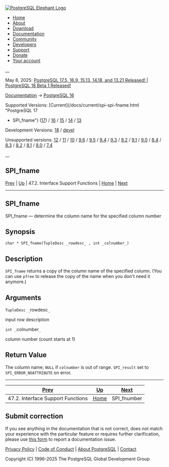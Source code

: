 [ ![PostgreSQL Elephant Logo](/media/img/about/press/elephant.png) ](/)

  * [Home](/ "Home")
  * [About](/about/ "About")
  * [Download](/download/ "Download")
  * [Documentation](/docs/ "Documentation")
  * [Community](/community/ "Community")
  * [Developers](/developer/ "Developers")
  * [Support](/support/ "Support")
  * [Donate](/about/donate/ "Donate")
  * [Your account](/account/ "Your account")

__

May 8, 2025: [ PostgreSQL 17.5, 16.9, 15.13, 14.18, and 13.21 Released! ](/about/news/postgresql-175-169-1513-1418-and-1321-released-3072/) | [ PostgreSQL 18 Beta 1 Released! ](/about/news/postgresql-18-beta-1-released-3070/)

[Documentation](/docs/ "Documentation") -> [PostgreSQL
16](/docs/16/index.html)

Supported Versions: [Current](/docs/current/spi-spi-fname.html "PostgreSQL 17
- SPI_fname") ([17](/docs/17/spi-spi-fname.html "PostgreSQL 17 - SPI_fname"))
/ [16](/docs/16/spi-spi-fname.html "PostgreSQL 16 - SPI_fname") /
[15](/docs/15/spi-spi-fname.html "PostgreSQL 15 - SPI_fname") /
[14](/docs/14/spi-spi-fname.html "PostgreSQL 14 - SPI_fname") /
[13](/docs/13/spi-spi-fname.html "PostgreSQL 13 - SPI_fname")

Development Versions: [18](/docs/18/spi-spi-fname.html "PostgreSQL 18 -
SPI_fname") / [devel](/docs/devel/spi-spi-fname.html "PostgreSQL devel -
SPI_fname")

Unsupported versions: [12](/docs/12/spi-spi-fname.html "PostgreSQL 12 -
SPI_fname") / [11](/docs/11/spi-spi-fname.html "PostgreSQL 11 - SPI_fname") /
[10](/docs/10/spi-spi-fname.html "PostgreSQL 10 - SPI_fname") /
[9.6](/docs/9.6/spi-spi-fname.html "PostgreSQL 9.6 - SPI_fname") /
[9.5](/docs/9.5/spi-spi-fname.html "PostgreSQL 9.5 - SPI_fname") /
[9.4](/docs/9.4/spi-spi-fname.html "PostgreSQL 9.4 - SPI_fname") /
[9.3](/docs/9.3/spi-spi-fname.html "PostgreSQL 9.3 - SPI_fname") /
[9.2](/docs/9.2/spi-spi-fname.html "PostgreSQL 9.2 - SPI_fname") /
[9.1](/docs/9.1/spi-spi-fname.html "PostgreSQL 9.1 - SPI_fname") /
[9.0](/docs/9.0/spi-spi-fname.html "PostgreSQL 9.0 - SPI_fname") /
[8.4](/docs/8.4/spi-spi-fname.html "PostgreSQL 8.4 - SPI_fname") /
[8.3](/docs/8.3/spi-spi-fname.html "PostgreSQL 8.3 - SPI_fname") /
[8.2](/docs/8.2/spi-spi-fname.html "PostgreSQL 8.2 - SPI_fname") /
[8.1](/docs/8.1/spi-spi-fname.html "PostgreSQL 8.1 - SPI_fname") /
[8.0](/docs/8.0/spi-spi-fname.html "PostgreSQL 8.0 - SPI_fname") /
[7.4](/docs/7.4/spi-spi-fname.html "PostgreSQL 7.4 - SPI_fname")

__

SPI_fname  
---  
[Prev](spi-interface-support.html "47.2. Interface Support Functions")  | [Up](spi-interface-support.html "47.2. Interface Support Functions") | 47.2. Interface Support Functions | [Home](index.html "PostgreSQL 16.9 Documentation") |  [Next](spi-spi-fnumber.html "SPI_fnumber")  
  
* * *

## SPI_fname

SPI_fname — determine the column name for the specified column number

## Synopsis

    
    
    char * SPI_fname(TupleDesc _rowdesc_ , int _colnumber_)
    

## Description

`SPI_fname` returns a copy of the column name of the specified column. (You
can use `pfree` to release the copy of the name when you don't need it
anymore.)

## Arguments

`TupleDesc _`rowdesc`_`

    

input row description

`int _`colnumber`_`

    

column number (count starts at 1)

## Return Value

The column name; `NULL` if _`colnumber`_ is out of range. `SPI_result` set to
`SPI_ERROR_NOATTRIBUTE` on error.

* * *

[Prev](spi-interface-support.html "47.2. Interface Support Functions")  | [Up](spi-interface-support.html "47.2. Interface Support Functions") |  [Next](spi-spi-fnumber.html "SPI_fnumber")  
---|---|---  
47.2. Interface Support Functions  | [Home](index.html "PostgreSQL 16.9 Documentation") |  SPI_fnumber  
  
## Submit correction

If you see anything in the documentation that is not correct, does not match
your experience with the particular feature or requires further clarification,
please use [this form](/account/comments/new/16/spi-spi-fname.html/) to report
a documentation issue.

[Privacy Policy](/about/privacypolicy) | [Code of Conduct](/about/policies/coc/) | [About PostgreSQL](/about/) | [Contact](/about/contact/)  

Copyright (C) 1996-2025 The PostgreSQL Global Development Group

